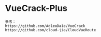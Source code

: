 # VueCrack-Plus
```
参考：
https://github.com/Ad1euDa1e/VueCrack
https://github.com/cloud-jie/CloudVueRoute
```
